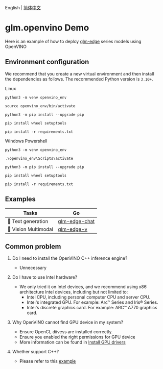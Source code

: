 English | [简体中文](README_zh.md)

# glm.openvino Demo

Here is an example of how to deploy [glm-edge](https://github.com/THUDM/GLM-Edge) series models using OpenVINO

## Environment configuration

We recommend that you create a new virtual environment and then install the dependencies as follows. The 
recommended Python version is `3.10+`.

Linux

```
python3 -m venv openvino_env

source openvino_env/bin/activate

python3 -m pip install --upgrade pip

pip install wheel setuptools

pip install -r requirements.txt
```

Windows Powershell

```
python3 -m venv openvino_env

.\openvino_env\Scripts\activate

python3 -m pip install --upgrade pip

pip install wheel setuptools

pip install -r requirements.txt
```

## Examples


| Tasks               | Go                       |
| ------------------- | ------------------------ |
| 🚀 Text generation   | [glm-edge-chat](./glm-egde-chat/README.md)   |
| 🚀 Vision Multimodal | [glm-edge-v](./glm-egde-v/README.md) |


## Common problem

1. Do I need to install the OpenVINO C++ inference engine?
   - Unnecessary

2. Do I have to use Intel hardware?
   - We only tried it on Intel devices, and we recommend using x86 architecture Intel devices, including but not
   limited to:
     - Intel CPU, including personal computer CPU and server CPU.
     - Intel's integrated GPU. For example: Arc™ Series and Iris® Series.
     - Intel's discrete graphics card. For example: ARC™ A770 graphics card.
  
3. Why OpenVINO cannot find GPU device in my system?
   - Ensure OpenCL diivess are installed correctly.
   - Ensure you enabled the right permissions for GPU device
   - More information can be found in [Install GPU drivers](https://github.com/openvinotoolkit/openvino_notebooks/wiki/Ubuntu#1-install-python-git-and-gpu-drivers-optional)

4. Whether support C++?
   - Please refer to this [example](https://github.com/openvinotoolkit/openvino.genai/tree/master/src)

